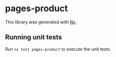 # pages-product

This library was generated with [Nx](https://nx.dev).

## Running unit tests

Run `nx test pages-product` to execute the unit tests.
